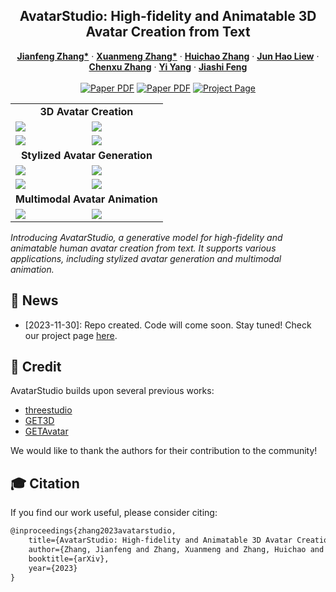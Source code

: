 <p align="center">

  <h2 align="center">AvatarStudio: High-fidelity and Animatable 3D Avatar Creation from Text</h2>
  <p align="center">
    <a href="http://jeff95.me/"><strong>Jianfeng Zhang*</strong></a>
    ·
    <a href="https://scholar.google.com.sg/citations?user=8gm-CYYAAAAJ&hl=en"><strong>Xuanmeng Zhang*</strong></a>
    ·
    <a href="https://scholar.google.com/citations?user=ZfUJGskAAAAJ&hl=zh-CN/"><strong>Huichao Zhang</strong></a>
    ·
    <a href="https://scholar.google.com.sg/citations?user=8gm-CYYAAAAJ&hl=en"><strong>Jun Hao Liew</strong></a>
    ·
    <a href="https://zhangchenxu528.github.io/"><strong>Chenxu Zhang</strong></a>
    ·
    <a href="https://scholar.google.com.sg/citations?user=RMSuNFwAAAAJ&hl=en"><strong>Yi Yang</strong></a>
    ·
    <a href="https://sites.google.com/site/jshfeng/home"><strong>Jiashi Feng</strong></a>
    <br>
    <br>
        <a href="assets/preprint/AvatarStudio.pdf"><img src='https://img.shields.io/badge/Paper-AvatarStudio-red' alt='Paper PDF'></a>
        <a href=""><img src='https://img.shields.io/badge/arXiv-AvatarStudio-blue' alt='Paper PDF'></a>
        <a href='http://jeff95.me/projects/avatarstudio.html'><img src='https://img.shields.io/badge/Project_Page-AvatarStudio-green' alt='Project Page'></a>
  </p>
  
  <table align="center">
    <tr>
      <td align="center" colspan="2"><b>3D Avatar Creation</b></td>
    </tr>
    <tr>
    <td>
      <img src="https://github.com/magic-research/avatarstudio/assets/25397555/a3cd9b3d-55d0-438b-ae03-6f850f3d7eea">
    </td>
    <td>
      <img src="https://github.com/magic-research/avatarstudio/assets/25397555/4f1f4780-ff2c-4440-82a9-bb0aafb0056b">
    </td>
    </tr>
    <tr>
    <td>
      <img src="https://github.com/magic-research/avatarstudio/assets/25397555/b6192eec-d41a-45c9-ba71-6b496a26ce62">
    </td>
    <td>
      <img src="https://github.com/magic-research/avatarstudio/assets/25397555/501f30ad-43f4-4075-b884-7f24abb90e88">
    </td>
    </tr>
    <tr>
      <td align="center" colspan="2"><b>Stylized Avatar Generation</b></td>
    </tr>
    <tr>
    <td>
      <img src="https://github.com/magic-research/avatarstudio/assets/25397555/9ebc8aca-69a1-4a73-8fd3-168523e5147a">
    </td>
    <td>
      <img src="https://github.com/magic-research/avatarstudio/assets/25397555/48223a1f-15fe-4d87-8a15-7b42c1efe3e7">
    </td>
    </tr>
    <tr>
    <td>
      <img src="https://github.com/magic-research/avatarstudio/assets/25397555/a0c4a4b9-65e8-4023-aaf5-d7486d48693a">
    </td>
    <td>
      <img src="https://github.com/magic-research/avatarstudio/assets/25397555/7602a373-9f87-43fc-a771-eac465a16649">
    </td>
    </tr>
    <td align="center" colspan="2"><b>Multimodal Avatar Animation</b></td>
    <tr>
    <td>
      <img src="https://github.com/magic-research/avatarstudio/assets/25397555/63957228-971f-4c6b-91fc-a49cf83c5861">
    </td>
    <td>
      <img src="https://github.com/magic-research/avatarstudio/assets/25397555/4d2bdfa7-e6ef-4c50-9a60-64097eab3eec">
    </td>
    </tr>
  </table>

*Introducing AvatarStudio, a generative model for high-fidelity and animatable human avatar creation from text. It supports various applications, including stylized avatar generation and multimodal animation.*

## 📢 News

- [2023-11-30]: Repo created. Code will come soon. Stay tuned! Check our project page [here](http://jeff95.me/projects/avatarstudio.html).

<!-- ## ⚒️ Requirements
* We recommend Linux for performance and compatibility reasons.
* 1 high-end NVIDIA GPUs. We have done all testing and development using V100 GPUs.
* Install `Python >= 3.8` and `PyTorch >= 1.12`. We have tested on `torch1.12.1+cu113` and `torch2.0.0+cu118`, but other versions should also work fine.
* (Optional, Recommended) Install ninja to speed up the compilation of CUDA extensions:```pip install ninja```
* Install dependencies: ```pip install -r requirements.txt ```
## 🏃‍♂️ Getting Started

#### Clone the gitlab code and necessary files:

```bash
git clone https://github.com/magic-research/avatarstudio.git
``` -->


<!-- ## 🙀 Train the model
You can train new models using `launch.py`. For example:
```bash
python3 launch.py --config configs/avatarstudio.yaml --train --gpu 0 system.prompt_processor.prompt="Captain America, Marvel Character"
```

## 🙉 Inference
You can generate the multi-view visualization with `launch.py`. For example: 
```bash
python3 launch.py --config /path/to/trial/dir/configs/parsed.yaml --test --gpu 0 resume=path/to/trial/dir/ckpts/last.ckpt
```
You can specify `--img_res` to be the image resolution and `--resume_pretrained` to be the path of checkpoints.  -->


## 🙏 Credit

AvatarStudio builds upon several previous works:
- [threestudio](https://github.com/threestudio-project/threestudio)
- [GET3D](https://github.com/nv-tlabs/GET3D)
- [GETAvatar](https://github.com/magic-research/GETAvatar)

We would like to thank the authors for their contribution to the community!


## 🎓 Citation
If you find our work useful, please consider citing:
```latex
@inproceedings{zhang2023avatarstudio,
    title={AvatarStudio: High-fidelity and Animatable 3D Avatar Creation from Text},
    author={Zhang, Jianfeng and Zhang, Xuanmeng and Zhang, Huichao and Liew, Jun Hao and Zhang, Chenxu and Yang, Yi and Feng, Jiashi},
    booktitle={arXiv},
    year={2023}
}
```

